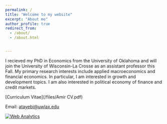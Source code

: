 ```yaml
---
permalink: /
title: "Welcome to my website"
excerpt: "About me"
author_profile: true
redirect_from: 
  - /about/
  - /about.html


---
```



I recieved my PhD in Economics from the University of Oklahoma and will join the University of Wisconsin-La Crosse as an assistant professor this Fall. My primary research interests include applied macroeconomics and financial economics.  In particular, I am interested in growth and development topics. I am also interested in political economy of finance and credit markets.

[Curriculum Vitae](/files/Amir CV.pdf)   

Email: [atayebi@uwlax.edu](mailto:atayebi@uwlax.edu)

<!-- Default Statcounter code for Job https://amirtayebi.github.io/ -->
<script type="text/javascript">
var sc_project=12683518; 
var sc_invisible=1; 
var sc_security="bc9b252d"; 
</script>
<script type="text/javascript"
src="https://www.statcounter.com/counter/counter.js" async></script>
<noscript><div class="statcounter"><a title="Web Analytics"
href="https://statcounter.com/" target="_blank"><img class="statcounter"
src="https://c.statcounter.com/12683518/0/bc9b252d/1/" alt="Web Analytics"
referrerPolicy="no-referrer-when-downgrade"></a></div></noscript>
<!-- End of Statcounter Code -->


